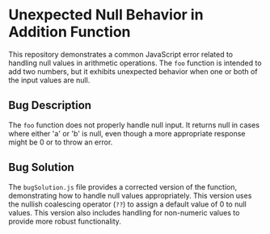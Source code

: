 # Unexpected Null Behavior in Addition Function

This repository demonstrates a common JavaScript error related to handling null values in arithmetic operations. The `foo` function is intended to add two numbers, but it exhibits unexpected behavior when one or both of the input values are null.

## Bug Description
The `foo` function does not properly handle null input. It returns null in cases where either 'a' or 'b' is null, even though a more appropriate response might be 0 or to throw an error.

## Bug Solution
The `bugSolution.js` file provides a corrected version of the function, demonstrating how to handle null values appropriately. This version uses the nullish coalescing operator (`??`) to assign a default value of 0 to null values. This version also includes handling for non-numeric values to provide more robust functionality. 
